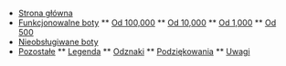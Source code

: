 <!-- docs/_sidebar.md -->

* [Strona główna](/)
* [Funkcjonowalne boty](/topka/)
** [Od 100,000](/topka/?id=funkcjonowalne-boty-od-100000)
** [Od 10,000](/topka/?id=funkcjonowalne-boty-od-10000)
** [Od 1,000](/topka/?id=funkcjonowalne-boty-od-1000)
** [Od 500](/topka/?id=funkcjonowalne-boty-od-500)
* [Nieobsługiwane boty](/topka/?id=nieobs%c5%82ugiwane-boty-od-500)
* [Pozostałe](/topka/)
** [Legenda](/topka/?id=legenda)
** [Odznaki](/topka/?id=odznaki-bota)
** [Podziękowania](/topka/?id=podzi%c4%99kowania)
** [Uwagi](/topka/?id=uwagi)